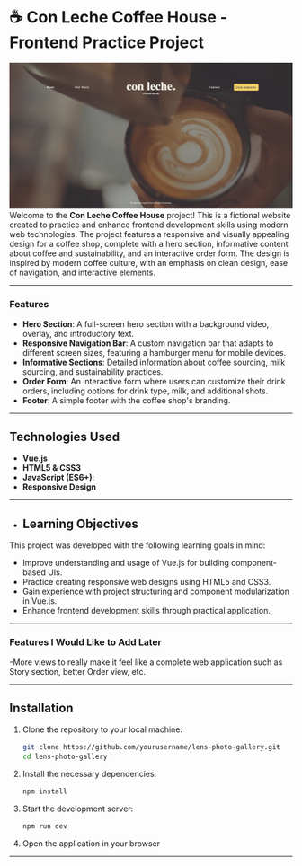 # ☕ Con Leche Coffee House - Frontend Practice Project

![Con Leche Screenshot](./docs/images/con-leche-screenshot.png)
Welcome to the **Con Leche Coffee House** project! This is a fictional website created to practice and enhance frontend development skills using modern web technologies. The project features a responsive and visually appealing design for a coffee shop, complete with a hero section, informative content about coffee and sustainability, and an interactive order form. The design is inspired by modern coffee culture, with an emphasis on clean design, ease of navigation, and interactive elements.

---

### Features

- **Hero Section**: A full-screen hero section with a background video, overlay, and introductory text.
- **Responsive Navigation Bar**: A custom navigation bar that adapts to different screen sizes, featuring a hamburger menu for mobile devices.
- **Informative Sections**: Detailed information about coffee sourcing, milk sourcing, and sustainability practices.
- **Order Form**: An interactive form where users can customize their drink orders, including options for drink type, milk, and additional shots.
- **Footer**: A simple footer with the coffee shop's branding.

---

## Technologies Used

- **Vue.js**
- **HTML5 & CSS3**
- **JavaScript (ES6+)**:
- **Responsive Design**

---

- ## Learning Objectives

This project was developed with the following learning goals in mind:

- Improve understanding and usage of Vue.js for building component-based UIs.
- Practice creating responsive web designs using HTML5 and CSS3.
- Gain experience with project structuring and component modularization in Vue.js.
- Enhance frontend development skills through practical application.

---

### Features I Would Like to Add Later

-More views to really make it feel like a complete web application such as Story section, better
Order view, etc.

---

## Installation

1. Clone the repository to your local machine:

   ```bash
   git clone https://github.com/yourusername/lens-photo-gallery.git
   cd lens-photo-gallery
   ```

2. Install the necessary dependencies:

   ```bash
   npm install
   ```

3. Start the development server:

   ```bash
   npm run dev
   ```

4. Open the application in your browser

---

